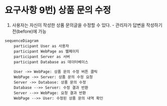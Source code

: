 # 요구사항 9번) 상품 문의 수정

1. 사용자는 자신이 작성한 상품 문의글을 수정할 수 있다. - 관리자가 답변을 작성하기 전(before)에 가능

```mermaid
sequenceDiagram
    participant User as 사용자
    participant WebPage as 웹페이지
    participant Server as 서버
    participant Database as 데이터베이스

    User ->> WebPage: 상품 문의 수정 버튼 클릭
    WebPage ->> Server: 상품 문의 수정 요청
    Server ->> Database: 상품 문의 수정
    Database -->> Server: 수정 결과 반환
    Server -->> WebPage: 요청 결과 반환
    WebPage -->> User: 수정된 상품 문의 내역 확인
```
